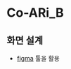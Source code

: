 # Co-ARi_B
## 화면 설계
-  [figma](https://www.figma.com/file/ecJi5BugYUNrL2o0gE0dtd/CNL-AR?node-id=0%3A1) 툴을 활용

